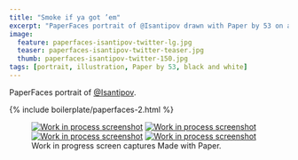 ```yaml
---
title: "Smoke if ya got ’em"
excerpt: "PaperFaces portrait of @Isantipov drawn with Paper by 53 on an iPad."
image: 
  feature: paperfaces-isantipov-twitter-lg.jpg
  teaser: paperfaces-isantipov-twitter-teaser.jpg
  thumb: paperfaces-isantipov-twitter-150.jpg
tags: [portrait, illustration, Paper by 53, black and white]
---
```


PaperFaces portrait of [@Isantipov](http://twitter.com/Isantipov).

{% include boilerplate/paperfaces-2.html %}

<figure class="third">
  <a href="{{ site.url }}/images/paperfaces-isantipov-process-1-lg.jpg"><img src="{{ site.url }}/images/paperfaces-isantipov-process-1-600.jpg" alt="Work in process screenshot"></a>
  <a href="{{ site.url }}/images/paperfaces-isantipov-process-2-lg.jpg"><img src="{{ site.url }}/images/paperfaces-isantipov-process-2-600.jpg" alt="Work in process screenshot"></a>
  <a href="{{ site.url }}/images/paperfaces-isantipov-process-3-lg.jpg"><img src="{{ site.url }}/images/paperfaces-isantipov-process-3-600.jpg" alt="Work in process screenshot"></a>
  <a href="{{ site.url }}/images/paperfaces-isantipov-process-4-lg.jpg"><img src="{{ site.url }}/images/paperfaces-isantipov-process-4-600.jpg" alt="Work in process screenshot"></a>
  <figcaption>Work in progress screen captures Made with Paper.</figcaption>
</figure>